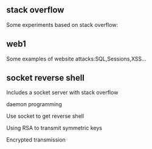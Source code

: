 ## stack overflow
Some experiments based on stack overflow:

## web1
Some examples of website attacks:SQL,Sessions,XSS...

## socket reverse shell
Includes a socket server with stack overflow

daemon programming

Use socket to get reverse shell

Using RSA to transmit symmetric keys

Encrypted transmission


